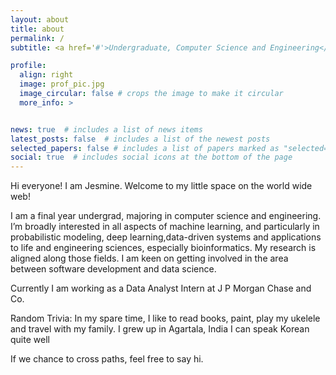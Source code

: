 ```yaml
---
layout: about
title: about
permalink: /
subtitle: <a href='#'>Undergraduate, Computer Science and Engineering</a>, VIT Chennai

profile:
  align: right
  image: prof_pic.jpg
  image_circular: false # crops the image to make it circular
  more_info: >


news: true  # includes a list of news items
latest_posts: false  # includes a list of the newest posts
selected_papers: false # includes a list of papers marked as "selected={true}"
social: true  # includes social icons at the bottom of the page
---
```


<!-- Write your biography here. Tell the world about yourself. Link to your favorite [subreddit](http://reddit.com). You can put a picture in, too. The code is already in, just name your picture `prof_pic.jpg` and put it in the `img/` folder.

Put your address / P.O. box / other info right below your picture. You can also disable any of these elements by editing `profile` property of the YAML header of your `_pages/about.md`. Edit `_bibliography/papers.bib` and Jekyll will render your [publications page](/al-folio/publications/) automatically.

Link to your social media connections, too. This theme is set up to use [Font Awesome icons](https://fontawesome.com/) and [Academicons](https://jpswalsh.github.io/academicons/), like the ones below. Add your Facebook, Twitter, LinkedIn, Google Scholar, or just disable all of them. -->

Hi everyone! I am Jesmine. Welcome to my little space on the world wide web!

I am a final year undergrad, majoring in computer science and engineering. I’m broadly interested in all aspects of machine learning, and particularly in probabilistic modeling, deep learning,data-driven systems and applications to life and engineering sciences, especially bioinformatics. My research is aligned along those fields. I am keen on getting involved in the area between software development and data science.

Currently I am working as a Data Analyst Intern at J P Morgan Chase and Co. 

Random Trivia:
In my spare time, I like to read books, paint, play my ukelele and travel with my family.
I grew up in Agartala, India
I can speak Korean quite well

If we chance to cross paths, feel free to say hi. 